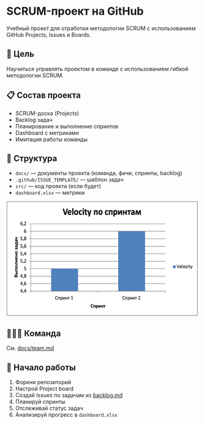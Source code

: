 # SCRUM-проект на GitHub

Учебный проект для отработки методологии SCRUM с использованием GitHub Projects, Issues и Boards.

## 🔧 Цель
Научиться управлять проектом в команде с использованием гибкой методологии SCRUM.

## 📋 Состав проекта
- SCRUM-доска (Projects)
- Backlog задач
- Планирование и выполнение спринтов
- Dashboard с метриками
- Имитация работы команды

## 📁 Структура
- `docs/` — документы проекта (команда, фичи, спринты, backlog)
- `.github/ISSUE_TEMPLATE/` — шаблон задач
- `src/` — код проекта (если будет)
- `dashboard.xlsx` — метрики
<img src="docs/FinalStat.png" width="500" height="300" />


## 🧑‍🤝‍🧑 Команда
См. [docs/team.md](docs/team.md)

## 🚀 Начало работы
1. Форкни репозиторий
2. Настрой Project board
3. Создай Issues по задачам из [backlog.md](docs/backlog.md)
4. Планируй спринты
5. Отслеживай статус задач
6. Анализируй прогресс в `dashboard.xlsx`
